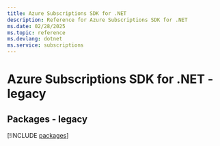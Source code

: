 ```yaml
---
title: Azure Subscriptions SDK for .NET
description: Reference for Azure Subscriptions SDK for .NET
ms.date: 02/28/2025
ms.topic: reference
ms.devlang: dotnet
ms.service: subscriptions
---
```

# Azure Subscriptions SDK for .NET - legacy
## Packages - legacy
[!INCLUDE [packages](subscriptions-index.md)]